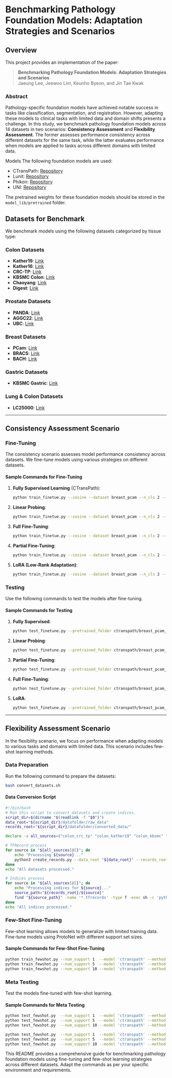 
# Benchmarking Pathology Foundation Models: Adaptation Strategies and Scenarios

## Overview

This project provides an implementation of the paper:

> **Benchmarking Pathology Foundation Models: Adaptation Strategies and Scenarios**  
> Jaeung Lee, Jeewoo Lim, Keunho Byeon, and Jin Tae Kwak

### Abstract
Pathology-specific foundation models have achieved notable success in tasks like classification, segmentation, and registration. However, adapting these models to clinical tasks with limited data and domain shifts presents a challenge. In this study, we benchmark pathology foundation models across 14 datasets in two scenarios: **Consistency Assessment** and **Flexibility Assessment**. The former assesses performance consistency across different datasets for the same task, while the latter evaluates performance when models are applied to tasks across different domains with limited data.

Models
The following foundation models are used:

- CTransPath: [Repository](https://github.com/Xiyue-Wang/TransPath)
- Lunit: [Repository](https://github.com/lunit-io/benchmark-ssl-pathology)
- Phikon: [Repository](https://huggingface.co/owkin/phikon)
- UNI: [Repository](https://huggingface.co/MahmoodLab/UNI)

The pretrained weights for these foundation models should be stored in the `model_lib/pretrained` folder.
## Datasets for Benchmark
We benchmark models using the following datasets categorized by tissue type:

### Colon Datasets
- **Kather19**: [Link](https://zenodo.org/records/1214456)
- **Kather16**: [Link](https://zenodo.org/records/1214456)
- **CRC-TP**: [Link](https://warwick.ac.uk/fac/cross_fac/tia/data/crc-tp)
- **KBSMC Colon**: [Link](https://github.com/QuIIL/KBSMC_colon_cancer_grading_dataset)
- **Chaoyang**: [Link](https://bupt-ai-cz.github.io/HSA-NRL/)
- **Digest**: [Link](https://digestpath2019.grand-challenge.org/)

### Prostate Datasets
- **PANDA**: [Link](https://zenodo.org/records/3632035)
- **AGGC22**: [Link](https://aggc22.grand-challenge.org/)
- **UBC**: [Link](https://gleason2019.grand-challenge.org/)

### Breast Datasets
- **PCam**: [Link](https://github.com/basveeling/pcam)
- **BRACS**: [Link](https://www.bracs.icar.cnr.it/)
- **BACH**: [Link](https://zenodo.org/records/3632035)

### Gastric Datasets
- **KBSMC Gastric**: [Link](https://github.com/QuIIL/KBSMC_gastric_cancer_grading_dataset)

### Lung & Colon Datasets
- **LC25000**: [Link](https://github.com/tampapath/lung_colon_image_set)

---

## Consistency Assessment Scenario

### Fine-Tuning
The consistency scenario assesses model performance consistency across datasets. We fine-tune models using various strategies on different datasets.

#### Sample Commands for Fine-Tuning
1. **Fully Supervised Learning** (CTransPath):
   ```bash
   python train_finetue.py --cosine --dataset breast_pcam --n_cls 2 --model ctranspath --learning_strategy fully_supervised
   ```

2. **Linear Probing**:
   ```bash
   python train_finetue.py --cosine --dataset breast_pcam --n_cls 2 --model ctranspath --learning_strategy linear
   ```

3. **Full Fine-Tuning**:
   ```bash
   python train_finetue.py --cosine --dataset breast_pcam --n_cls 2 --model ctranspath --learning_strategy full_ft
   ```

4. **Partial Fine-Tuning**:
   ```bash
   python train_finetue.py --cosine --dataset breast_pcam --n_cls 2 --model ctranspath --learning_strategy parital_ft
   ```

5. **LoRA (Low-Rank Adaptation)**:
   ```bash
   python train_finetue.py --cosine --dataset breast_pcam --n_cls 2 --model ctranspath_LORA8 --learning_strategy lora
   ```

### Testing
Use the following commands to test the models after fine-tuning.

#### Sample Commands for Testing
1. **Fully Supervised**:
   ```bash
   python test_finetune.py --pretrained_folder ctranspath/breast_pcam_2cls_ctranspath_fully_supervised
   ```

2. **Linear Probing**:
   ```bash
   python test_finetune.py --pretrained_folder ctranspath/breast_pcam_2cls_ctranspath_linear
   ```

3. **Partial Fine-Tuning**:
   ```bash
   python test_finetune.py --pretrained_folder ctranspath/breast_pcam_2cls_ctranspath_partial_ft
   ```

4. **Full Fine-Tuning**:
   ```bash
   python test_finetune.py --pretrained_folder ctranspath/breast_pcam_2cls_ctranspath_full_ft
   ```

5. **LoRA**:
   ```bash
   python test_finetune.py --pretrained_folder ctranspath/breast_pcam_2cls_ctranspath_lora
   ```

---

## Flexibility Assessment Scenario

In the flexibility scenario, we focus on performance when adapting models to various tasks and domains with limited data. This scenario includes few-shot learning methods.

### Data Preparation

Run the following command to prepare the datasets:
```bash
bash convert_datasets.sh
```

#### Data Conversion Script
```bash
#!/bin/bash
# Run this script to convert datasets and create indices.
script_dir=$(dirname "$(readlink -f "$0")")
data_root="${script_dir}/datafolder/raw_data"
records_root="${script_dir}/datafolder/converted_data/"

declare -a all_sources=("colon_crc_tp" "colon_kather19" "colon_kbsmc" "etc_lc25000" "gastric_kbsmc" "prostate_panda" "breast_bach")

# TFRecord process
for source in "${all_sources[@]}"; do
    echo "Processing ${source}..."
    python3 create_records.py --data_root "${data_root}" --records_root "${records_root}" --name "${source}"
done
echo "All datasets processed."

# Indices process
for source in "${all_sources[@]}"; do
    echo "Processing indices for ${source}..."
    source_path="${records_root}/${source}"
    find "${source_path}" -name '*.tfrecords' -type f -exec sh -c 'python3 -m fewshot_lib.tfrecord2idx "$1" "${1%.tfrecords}.index"' sh {} \;
done
echo "All indices processed."
```

### Few-Shot Fine-Tuning
Few-shot learning allows models to generalize with limited training data. Fine-tune models using ProtoNet with different support set sizes.

#### Sample Commands for Few-Shot Fine-Tuning
```bash
python train_fewshot.py --num_support 1  --model 'ctranspath' --method ProtoNet
python train_fewshot.py --num_support 5  --model 'ctranspath' --method ProtoNet
python train_fewshot.py --num_support 10 --model 'ctranspath' --method ProtoNet
```

### Meta Testing
Test the models fine-tuned with few-shot learning.

#### Sample Commands for Meta Testing
```bash
python test_fewshot.py  --num_support 1  --model 'ctranspath' --method ProtoNet          --pretrained result/ctranspath/ctranspath_4ways_10shots_15query_ProtoNet/net_best_acc.pth
python test_fewshot.py  --num_support 5  --model 'ctranspath' --method ProtoNet          --pretrained result/ctranspath/ctranspath_4ways_5shots_15query_ProtoNet/net_best_acc.pth
python test_fewshot.py  --num_support 10 --model 'ctranspath' --method ProtoNet          --pretrained result/ctranspath/ctranspath_4ways_1shots_15query_ProtoNet/net_best_acc.pth

python test_fewshot.py  --num_support 1  --model 'ctranspath' --method BaselinePlusPlus  --pretrained 'Histo'
python test_fewshot.py  --num_support 5  --model 'ctranspath' --method BaselinePlusPlus  --pretrained 'Histo'
python test_fewshot.py  --num_support 10 --model 'ctranspath' --method BaselinePlusPlus  --pretrained 'Histo'
```

This README provides a comprehensive guide for benchmarking pathology foundation models using fine-tuning and few-shot learning strategies across different datasets. Adapt the commands as per your specific environment and requirements.